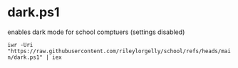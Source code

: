 # dark.ps1
enables dark mode for school comptuers (settings disabled)

`iwr -Uri "https://raw.githubusercontent.com/rileylorgelly/school/refs/heads/main/dark.ps1" | iex`

